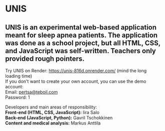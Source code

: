 # UNIS

UNIS is an experimental web-based application meant for sleep apnea patients. The application was done as a school project, but all HTML, CSS, and JavaScript was self-written. Teachers only provided rough pointers.
-----------------------------
Try UNIS on Render: https://unis-816d.onrender.com/ (mind the long loading time)<br>
If you don't want to create your own account, you can use the demo account:<br>
Email: pertsa@teboil.com<br>
Password: 1

Developers and main areas of responsibility:<br>
<b>Front-end (HTML, CSS, JavaScript):</b> Iira Salo<br>
<b>Back-end (JavaScript, Python):</b> Gavril Tschokkinen<br>
<b>Content and medical analysis:</b> Markus Anttila
